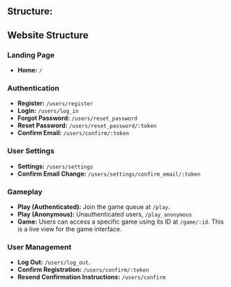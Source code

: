 
## Structure:

## Website Structure

### Landing Page
- **Home:** `/`

### Authentication
- **Register:** `/users/register`
- **Login:** `/users/log_in`
- **Forgot Password:** `/users/reset_password`
- **Reset Password:**  `/users/reset_password/:token`
- **Confirm Email:** `/users/confirm/:token`

### User Settings
- **Settings:** `/users/settings`
- **Confirm Email Change:** `/users/settings/confirm_email/:token`

### Gameplay
- **Play (Authenticated):** Join the game queue at `/play`.
- **Play (Anonymous):** Unauthenticated users, `/play_anonymous`
- **Game:** Users can access a specific game using its ID at `/game/:id`. This is a live view for the game interface.

### User Management
- **Log Out:** `/users/log_out`.
- **Confirm Registration:** `/users/confirm/:token`
- **Resend Confirmation Instructions:** `/users/confirm`
